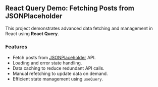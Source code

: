 ## React Query Demo: Fetching Posts from JSONPlaceholder

This project demonstrates advanced data fetching and management in React using **React Query**.

### Features

- Fetch posts from [JSONPlaceholder](https://jsonplaceholder.typicode.com/posts) API.
- Loading and error state handling.
- Data caching to reduce redundant API calls.
- Manual refetching to update data on demand.
- Efficient state management using `useQuery`.